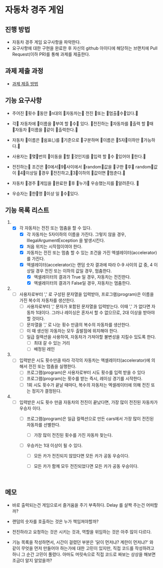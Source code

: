 # 자동차 경주 게임
## 진행 방법
* 자동차 경주 게임 요구사항을 파악한다.
* 요구사항에 대한 구현을 완료한 후 자신의 github 아이디에 해당하는 브랜치에 Pull Request(이하 PR)를 통해 과제를 제출한다.

## 과제 제출 과정
* [과제 제출 방법](https://github.com/next-step/nextstep-docs/tree/master/precourse)



## 기능 요구사항

- 주어진 횟수 동안 n대의 자동차는 전진 또는 멈출수있다.

- 각 자동차에 이름을 부여 할 수 있다. 전진하는 자동차를 출력 할 때 자동차 이름을 같이 출력한다.

- 자동차 이름은 쉼표(,)를 기준으로 구분하며 이름은 5자이하만 가능하다.

- 사용자는 몇번의 이동을 할 것인지를 입력 할 수 있어야 한다.

- 전진하는 조건은 0에서9사이에서 random값을 구한 후 random값이 4이상일 경우 전진하고,3이하의 값이면 멈춘다.

- 자동차 경주 게임을 완료한 후 누가 우승했는지를 알려준다. 
- 우승자는 한명 이상 일 수있다.



## 기능 목록 리스트

1. - [x] 각 자동차는 전진 또는 멈춤을 할 수 있다.
     - [x] 각 자동차는 5자이하의 이름을 가진다. 그렇지 않을 경우, IllegalArgumentException 을 발생시킨다.
     - [x] 처음 위치는 시작점이여야 한다.
     - [x] 자동차는 전진 또는 멈춤 할 수 있는 조건을 가진 엑셀레이터(accelerator)를 가진다.
     - [x] 엑셀레이터(accelerator)는 랜덤 숫자 결과에 따라 0-9 사이의 값 중, 4 이상일 경우 전진 또는 이하의 값일 경우, 멈춤한다.
       - [x] 엑셀레이터의 결과가 True 일 경우, 자동차는 전진한다.
       - [x] 엑셀레이터의 결과가 False일 경우, 자동차는 멈춤한다.
   
2. - [ ] 사용자로부터 ',' 로 구성된 문자열을 입력받아, 프로그램(program)은 이름을 가진 복수의 자동차를 생산한다.
     - [ ] 사용자로부터 ',' 문자가 포함된 문자열을 입력받는다. 이때 ',' 가 없다면 자동차 1대이다. 그러나 레이싱은 혼자서 할 수 없으므로, 2대 이상을 받아야 할 것이다.
     - [ ] 문자열을 ',' 로 나눈 횟수 만큼의 복수의 자동차를 생산한다.
     - [ ] 이 때 생산된 자동차는 모두 출발점에 위치해야 한다.
     - [ ] 일급 컬렉션을 사용하여, 자동차가 가져야할 불변성을 지킬수 있도록 한다.
       - [ ] 최대 갈 수 있는 거리
       - [ ] 배정된 레인

3. - [ ] 입력받은 시도 횟수만큼 따라 각각의 자동차는 엑셀레이터(accelerator)에 의해서 전진 또는 멈춤을 실행한다.
     - [ ] 프로그램(program)은 사용자로부터 시도 횟수를 입력 받을 수 있다
     - [ ] 프로그램(program)는 횟수를 받는 즉시, 레이싱 경기를 시작한다.
     - [ ] 1회 시도 횟수가 끝날 때마다, 복수의 자동차는 엑셀레이터에 의해 전진 또는 정지가 결정된다.
   
4. - [ ] 입력받은 시도 횟수 만큼 자동차의 전진이 끝났다면, 가장 많이 전진된 자동차가 우승자 이다.
     - [ ] 프로그램(program)은 일급 컬렉션으로 만든 cars에서 가장 많이 전진된 자동차를 선별한다.

       - [ ] 가장 많이 전진된 횟수를 가진 자동차 찾는다.

     - [ ] 우승카는 1대 이상이 될 수 있다.

       - [ ] 모든 카가 전진되지 않았다면 모든 카가 공동 우승이다.
       - [ ] 모든 카가 함께 모두 전진되었다면 모든 카가 공동 우승이다.

       

    

## 메모

- 바로 출력되는건 게임으로서 즐거움을 주기 부족하다. Delay 를 살짝 주는건 어떠할까?

- 랜덤의 숫자를 호출하는 것은 누가 책임져야할까?
- 전진하라고 요청하는 것은 시키는 것과, 역할을 위임하는 것은 아주 많이 다르다.
- 기능 목록을 작성하면서, 시간이 걸렸던 부분은 '닭이 먼저냐? 계란이 먼저냐?' 와 같이 무엇을 먼저 만들어야 하는가에 대한 고민이 있지만, 직접 코드를 작성하려고 하니 그 순간 고민이 풀렸다. 아마도 머릿속으로 직접 코드로 짜보는 상상을 해보면 조금더 알지 알았을까?


